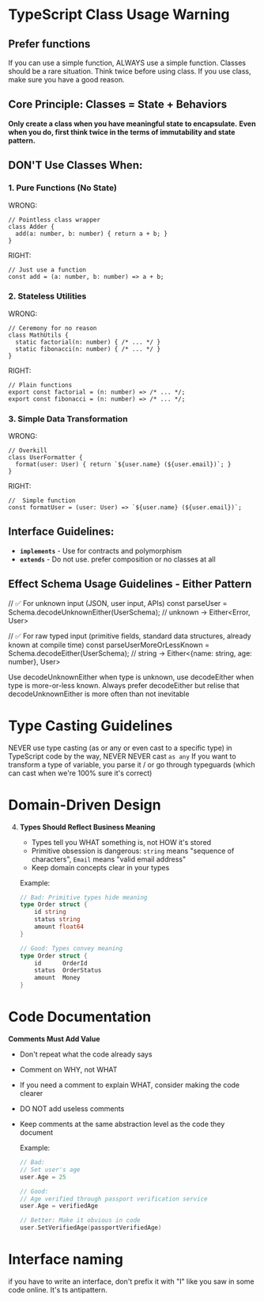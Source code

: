 # TypeScript Class Usage Warning

## Prefer functions

If you can use a simple function, ALWAYS use a simple function. Classes should be a rare situation. Think twice before using class. If you use class, make sure you have a good reason.

## Core Principle: Classes = State + Behaviors

**Only create a class when you have meaningful state to encapsulate.**
**Even when you do, first think twice in the terms of immutability and state pattern.**

## DON'T Use Classes When:

### 1. **Pure Functions (No State)**

WRONG:

```
// Pointless class wrapper
class Adder {
  add(a: number, b: number) { return a + b; }
}
```

RIGHT:

```
// Just use a function
const add = (a: number, b: number) => a + b;
```

### 2. **Stateless Utilities**

WRONG:

```
// Ceremony for no reason
class MathUtils {
  static factorial(n: number) { /* ... */ }
  static fibonacci(n: number) { /* ... */ }
}
```

RIGHT:

```
// Plain functions
export const factorial = (n: number) => /* ... */;
export const fibonacci = (n: number) => /* ... */;
```

### 3. **Simple Data Transformation**

WRONG:

```
// Overkill
class UserFormatter {
  format(user: User) { return `${user.name} (${user.email})`; }
}
```

RIGHT:

```
//  Simple function
const formatUser = (user: User) => `${user.name} (${user.email})`;
```

## Interface Guidelines:

- **`implements`** - Use for contracts and polymorphism
- **`extends`** - Do not use. prefer composition or no classes at all

## Effect Schema Usage Guidelines - Either Pattern

// ✅ For unknown input (JSON, user input, APIs)
const parseUser = Schema.decodeUnknownEither(UserSchema); // unknown -> Either<Error, User>

// ✅ For raw typed input (primitive fields, standard data structures, already known at compile time)
const parseUserMoreOrLessKnown = Schema.decodeEither(UserSchema); // string -> Either<{name: string, age: number}, User>

Use decodeUnknownEither when type is unknown, use decodeEither when type is more-or-less known. Always prefer decodeEither but relise that decodeUnknownEither is more often than not inevitable

# Type Casting Guidelines

NEVER use type casting (as or any or even cast to a specific type) in TypeScript code
by the way, NEVER NEVER cast `as any`
If you want to transform a type of variable, you parse it / or go through typeguards (which can cast when we're 100% sure it's correct)

# Domain-Driven Design

4. **Types Should Reflect Business Meaning**

   - Types tell you WHAT something is, not HOW it's stored
   - Primitive obsession is dangerous: `string` means "sequence of characters", `Email` means "valid email address"
   - Keep domain concepts clear in your types

   Example:

   ```go
   // Bad: Primitive types hide meaning
   type Order struct {
       id string
       status string
       amount float64
   }

   // Good: Types convey meaning
   type Order struct {
       id      OrderId
       status  OrderStatus
       amount  Money
   }
   ```

# Code Documentation

**Comments Must Add Value**

- Don't repeat what the code already says
- Comment on WHY, not WHAT
- If you need a comment to explain WHAT, consider making the code clearer
- DO NOT add useless comments
- Keep comments at the same abstraction level as the code they document

  Example:

  ```go
  // Bad:
  // Set user's age
  user.Age = 25

  // Good:
  // Age verified through passport verification service
  user.Age = verifiedAge

  // Better: Make it obvious in code
  user.SetVerifiedAge(passportVerifiedAge)
  ```

# Interface naming

if you have to write an interface, don't prefix it with "I" like you saw in some code online. It's ts antipattern.
